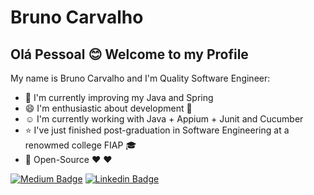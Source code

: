 # Bruno Carvalho

## Olá Pessoal :blush: Welcome to my Profile

My name is Bruno Carvalho and I'm Quality Software Engineer:

- :book:    I'm currently improving my Java and Spring
- :smile:   I'm enthusiastic about development :mobile_phone_off:
- :relaxed: I'm currently working with Java + Appium + Junit and Cucumber
- :star:    I've just finished post-graduation in Software Engineering at a renowmed college FIAP 🎓
- :dizzy:   Open-Source :heart: :heart:


[![Medium Badge](https://img.shields.io/badge/-Medium-000000?style=flat-square&labelColor=000000&logo=Medium&link=https://medium.com/@brunocarvalhodesa/)](https://medium.com/@brunocarvalhodesa/)
[![Linkedin Badge](https://img.shields.io/badge/-LinkedIn-blue?style=flat-square&logo=Linkedin&logoColor=white&link=https://www.linkedin.com/in/bruno-carvalho-a71747b0/)](https://www.linkedin.com/in/bruno-carvalho-a71747b0/)
